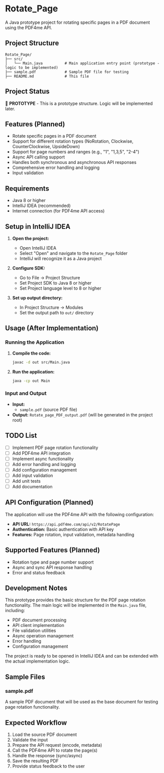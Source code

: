 # Rotate_Page

A Java prototype project for rotating specific pages in a PDF document using the PDF4me API.

## Project Structure

```
Rotate_Page/
├── src/
│   └── Main.java          # Main application entry point (prototype - logic to be implemented)
├── sample.pdf             # Sample PDF file for testing
├── README.md              # This file
```

## Project Status

🚧 **PROTOTYPE** - This is a prototype structure. Logic will be implemented later.

## Features (Planned)

- Rotate specific pages in a PDF document
- Support for different rotation types (NoRotation, Clockwise, CounterClockwise, UpsideDown)
- Support for page numbers and ranges (e.g., "1", "1,3,5", "2-4")
- Async API calling support
- Handles both synchronous and asynchronous API responses
- Comprehensive error handling and logging
- Input validation

## Requirements

- Java 8 or higher
- IntelliJ IDEA (recommended)
- Internet connection (for PDF4me API access)

## Setup in IntelliJ IDEA

1. **Open the project:**
   - Open IntelliJ IDEA
   - Select "Open" and navigate to the `Rotate_Page` folder
   - IntelliJ will recognize it as a Java project

2. **Configure SDK:**
   - Go to File → Project Structure
   - Set Project SDK to Java 8 or higher
   - Set Project language level to 8 or higher

3. **Set up output directory:**
   - In Project Structure → Modules
   - Set the output path to `out/` directory

## Usage (After Implementation)

### Running the Application

1. **Compile the code:**
   ```bash
   javac -d out src/Main.java
   ```

2. **Run the application:**
   ```bash
   java -cp out Main
   ```

### Input and Output

- **Input:** 
  - `sample.pdf` (source PDF file)
- **Output:** `Rotate_page_PDF_output.pdf` (will be generated in the project root)

## TODO List

- [ ] Implement PDF page rotation functionality
- [ ] Add PDF4me API integration
- [ ] Implement async functionality
- [ ] Add error handling and logging
- [ ] Add configuration management
- [ ] Add input validation
- [ ] Add unit tests
- [ ] Add documentation

## API Configuration (Planned)

The application will use the PDF4me API with the following configuration:
- **API URL:** `https://api.pdf4me.com/api/v2/RotatePage`
- **Authentication:** Basic authentication with API key
- **Features:** Page rotation, input validation, metadata handling

## Supported Features (Planned)

- Rotation type and page number support
- Async and sync API response handling
- Error and status feedback

## Development Notes

This prototype provides the basic structure for the PDF page rotation functionality. The main logic will be implemented in the `Main.java` file, including:

- PDF document processing
- API client implementation
- File validation utilities
- Async operation management
- Error handling
- Configuration management

The project is ready to be opened in IntelliJ IDEA and can be extended with the actual implementation logic.

## Sample Files

### sample.pdf
A sample PDF document that will be used as the base document for testing page rotation functionality.

## Expected Workflow

1. Load the source PDF document
2. Validate the input
3. Prepare the API request (encode, metadata)
4. Call the PDF4me API to rotate the page(s)
5. Handle the response (sync/async)
6. Save the resulting PDF
7. Provide status feedback to the user 